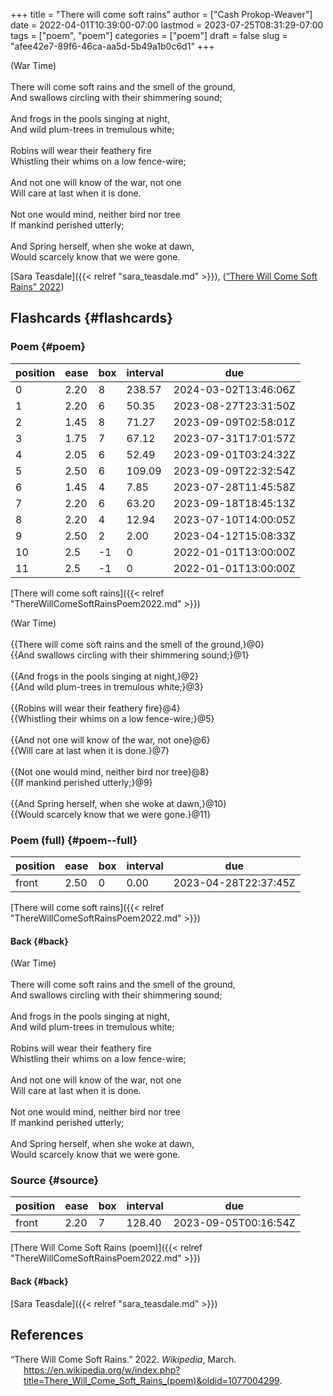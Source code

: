 +++
title = "There will come soft rains"
author = ["Cash Prokop-Weaver"]
date = 2022-04-01T10:39:00-07:00
lastmod = 2023-07-25T08:31:29-07:00
tags = ["poem", "poem"]
categories = ["poem"]
draft = false
slug = "afee42e7-89f6-46ca-aa5d-5b49a1b0c6d1"
+++

<div class="verse">

(War Time)<br />
<br />
There will come soft rains and the smell of the ground,<br />
And swallows circling with their shimmering sound;<br />
<br />
And frogs in the pools singing at night,<br />
And wild plum-trees in tremulous white;<br />
<br />
Robins will wear their feathery fire<br />
Whistling their whims on a low fence-wire;<br />
<br />
And not one will know of the war, not one<br />
Will care at last when it is done.<br />
<br />
Not one would mind, neither bird nor tree<br />
If mankind perished utterly;<br />
<br />
And Spring herself, when she woke at dawn,<br />
Would scarcely know that we were gone.<br />

</div>

[Sara Teasdale]({{< relref "sara_teasdale.md" >}}), (<a href="#citeproc_bib_item_1">“There Will Come Soft Rains” 2022</a>)


## Flashcards {#flashcards}


### Poem {#poem}

| position | ease | box | interval | due                  |
|----------|------|-----|----------|----------------------|
| 0        | 2.20 | 8   | 238.57   | 2024-03-02T13:46:06Z |
| 1        | 2.20 | 6   | 50.35    | 2023-08-27T23:31:50Z |
| 2        | 1.45 | 8   | 71.27    | 2023-09-09T02:58:01Z |
| 3        | 1.75 | 7   | 67.12    | 2023-07-31T17:01:57Z |
| 4        | 2.05 | 6   | 52.49    | 2023-09-01T03:24:32Z |
| 5        | 2.50 | 6   | 109.09   | 2023-09-09T22:32:54Z |
| 6        | 1.45 | 4   | 7.85     | 2023-07-28T11:45:58Z |
| 7        | 2.20 | 6   | 63.20    | 2023-09-18T18:45:13Z |
| 8        | 2.20 | 4   | 12.94    | 2023-07-10T14:00:05Z |
| 9        | 2.50 | 2   | 2.00     | 2023-04-12T15:08:33Z |
| 10       | 2.5  | -1  | 0        | 2022-01-01T13:00:00Z |
| 11       | 2.5  | -1  | 0        | 2022-01-01T13:00:00Z |

[There will come soft rains]({{< relref "ThereWillComeSoftRainsPoem2022.md" >}})

<div class="verse">

(War Time)<br />
<br />
{{There will come soft rains and the smell of the ground,}@0}<br />
{{And swallows circling with their shimmering sound;}@1}<br />
<br />
{{And frogs in the pools singing at night,}@2}<br />
{{And wild plum-trees in tremulous white;}@3}<br />
<br />
{{Robins will wear their feathery fire}@4}<br />
{{Whistling their whims on a low fence-wire;}@5}<br />
<br />
{{And not one will know of the war, not one}@6}<br />
{{Will care at last when it is done.}@7}<br />
<br />
{{Not one would mind, neither bird nor tree}@8}<br />
{{If mankind perished utterly;}@9}<br />
<br />
{{And Spring herself, when she woke at dawn,}@10}<br />
{{Would scarcely know that we were gone.}@11}<br />

</div>


### Poem (full) {#poem--full}

| position | ease | box | interval | due                  |
|----------|------|-----|----------|----------------------|
| front    | 2.50 | 0   | 0.00     | 2023-04-28T22:37:45Z |

[There will come soft rains]({{< relref "ThereWillComeSoftRainsPoem2022.md" >}})


#### Back {#back}

<div class="verse">

(War Time)<br />
<br />
There will come soft rains and the smell of the ground,<br />
And swallows circling with their shimmering sound;<br />
<br />
And frogs in the pools singing at night,<br />
And wild plum-trees in tremulous white;<br />
<br />
Robins will wear their feathery fire<br />
Whistling their whims on a low fence-wire;<br />
<br />
And not one will know of the war, not one<br />
Will care at last when it is done.<br />
<br />
Not one would mind, neither bird nor tree<br />
If mankind perished utterly;<br />
<br />
And Spring herself, when she woke at dawn,<br />
Would scarcely know that we were gone.<br />

</div>


### Source {#source}

| position | ease | box | interval | due                  |
|----------|------|-----|----------|----------------------|
| front    | 2.20 | 7   | 128.40   | 2023-09-05T00:16:54Z |

[There Will Come Soft Rains (poem)]({{< relref "ThereWillComeSoftRainsPoem2022.md" >}})


#### Back {#back}

[Sara Teasdale]({{< relref "sara_teasdale.md" >}})

## References

<style>.csl-entry{text-indent: -1.5em; margin-left: 1.5em;}</style><div class="csl-bib-body">
  <div class="csl-entry"><a id="citeproc_bib_item_1"></a>“There Will Come Soft Rains.” 2022. <i>Wikipedia</i>, March. <a href="https://en.wikipedia.org/w/index.php?title=There_Will_Come_Soft_Rains_(poem)&oldid=1077004299">https://en.wikipedia.org/w/index.php?title=There_Will_Come_Soft_Rains_(poem)&#38;oldid=1077004299</a>.</div>
</div>
